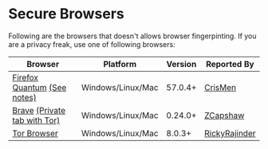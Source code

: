 # Secure Browsers
Following are the browsers that doesn't allows browser fingerpinting. If you are a privacy freak, use one of following browsers:

| Browser | Platform | Version | Reported By |
| ------------- | ------------- | ------------- | ------------- |
| [Firefox Quantum](https://www.mozilla.org/en-US/firefox/) [(See notes)](firefox_quantum_notes.md) | Windows/Linux/Mac | 57.0.4+ | [CrisMen](https://github.com/CrisMen) |
| [Brave](https://brave.com/) [(Private tab with Tor)](https://brave.com/tor-tabs-beta) | Windows/Linux/Mac | 0.24.0+| [ZCapshaw](https://github.com/zcapshaw) |
| [Tor Browser](https://www.torproject.org/download/download) | Windows/Linux/Mac | 8.0.3+| [RickyRajinder](https://github.com/rickyrajinder) |

